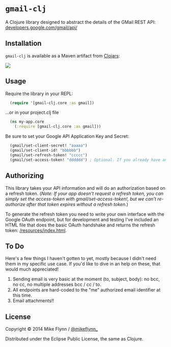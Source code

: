 # `gmail-clj`

A Clojure library designed to abstract the details of the GMail REST API: [developers.google.com/gmail/api/](https://developers.google.com/gmail/api/)

## Installation

`gmail-clj` is available as a Maven artifact from [Clojars](https://clojars.org/gmail-clj):

![](https://clojars.org/gmail-clj/latest-version.svg)

## Usage

Require the library in your REPL:

```clojure
  (require '[gmail-clj.core :as gmail])
```

...or in your project.clj file

```clojure
  (ns my-app.core
    (:require [gmail-clj.core :as gmail]))
```

Be sure to set your Google API Application Key and Secret:

```clojure
  (gmail/set-client-secret! "aaaaa")
  (gmail/set-client-id! "bbbbbb")
  (gmail/set-refresh-token! "ccccc")
  (gmail/set-access-token! "dddddd") ; Optional. If you already have an access token.
```

## Authorizing

This library takes your API information and will do an authorization based on a refresh token. (*Note: If your app doesn't request a refresh token, you can simply set the access-token with gmail/set-access-token!, but we can't re-authorize after that token expires without a refresh token.*)

To generate the refresh token you need to write your own interface with the Google OAuth endpoint, but for development and testing I've included an HTML file that does the basic OAuth handshake and returns the refresh token: [/resources/index.html](https://github.com/mikeflynn/gmail-clj/blob/master/resources/index.html).

## To Do

Here's a few things I haven't gotten to yet, mostly because I didn't need them in my specific use case. If you'd like to dive in an help on these, that would much appreciated!

1. Sending email is very basic at the moment (to, subject, body): no bcc, no cc, no multiple addresses bcc / cc / to.
2. All endpoints are hard-coded to the "me" authorized email identifier at this time.
3. Email attachments!!

## License

Copyright © 2014 Mike Flynn / [@mikeflynn_](http://twitter.com/mikeflynn_)

Distributed under the Eclipse Public License, the same as Clojure.
